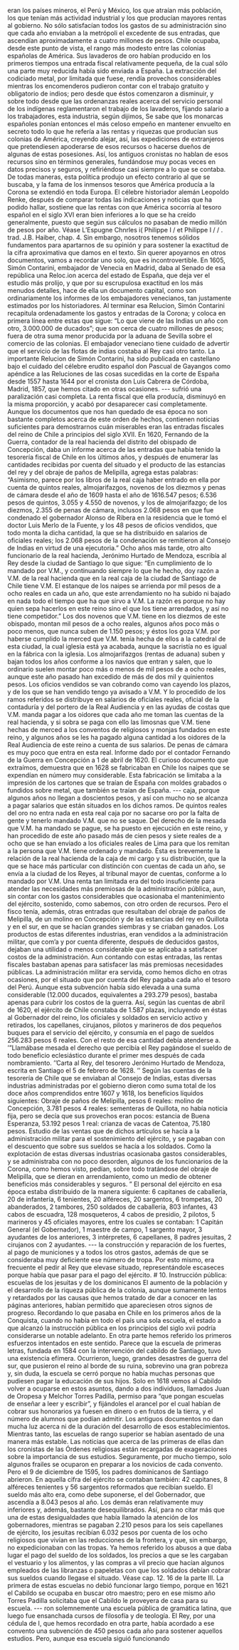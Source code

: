eran los países mineros, el Perú y México, los que atraían más población, los que tenían más actividad industrial y los que producían mayores rentas al gobierno. No sólo satisfacían todos los gastos de su administración sino que cada año enviaban a la metrópoli el excedente de sus entradas, que ascendían aproximadamente a cuatro millones de pesos. Chile ocupaba, desde este punto de vista, el rango más modesto entre las colonias españolas de América. Sus lavaderos de oro habían producido en los primeros tiempos una entrada fiscal relativamente pequeña, de la cual sólo una parte muy reducida había sido enviada a España. La extracción del codiciado metal, por limitada que fuese, rendía provechos considerables mientras los encomenderos pudieron contar con el trabajo gratuito y obligatorio de indios; pero desde que éstos comenzaron a disminuir, y sobre todo desde que las ordenanzas reales acerca del servicio personal de los indígenas reglamentaron el trabajo de los lavaderos, fijando salario a los trabajadores, esta industria, según dijimos, Se sabe que los monarcas españoles ponían entonces el más celoso empeño en mantener envuelto en secreto todo lo que he refería a las rentas y riquezas que producían sus colonias de América, creyendo alejar, así, las expediciones de extranjeros que pretendiesen apoderarse de esos recursos o hacerse dueños de algunas de estas posesiones. Así, los antiguos cronistas no hablan de esos recursos sino en términos generales, fundándose muy pocas veces en datos precisos y seguros, y refiriéndose casi siempre a lo que se contaba. De todas maneras, esta política produjo un efecto contrario al que se buscaba, y la fama de los inmensos tesoros que América producía a la Corona se extendió en toda Europa. El célebre historiador alemán Leopoldo Renke, después de comparar todas las indicaciones y noticias que ha podido hallar, sostiene que las rentas con que América socorría al tesoro español en el siglo XVI eran bien inferiores a lo que se ha creído generalmente, puesto que según sus cálculos no pasaban de medio millón de pesos por año. Véase L’Espugne Chnrles i( Philippe I / et Philippe I / / . trad. J.B. Haiber, chap. 4. Sin embargo, nosotros tenemos sólidos fundamentos para apartarnos de su opinión y para sostener la exactitud de la cifra aproximativa que damos en el texto. Sin querer apoyarnos en otros documentos, vamos a recordar uno solo, que es incontrovertible. En 1605, Simón Contarini, embajador de Venecia en Madrid, daba al Senado de esa república una Reloc.ion acerca del estado de España, que deja ver el estudio más prolijo, y que por su escrupulosa exactitud en los más menudos detalles, hace de ella un documento capital, como son ordinariamente los informes de los embajadores venecianos, tan justamente estimados por los historiadores. Al terminar esa Relucion, Simón Contarini recapitula ordenadamente los gastos y entradas de la Corona; y coloca en primera línea entre estas que sigue: “Lo que viene de las Indias un año con otro, 3.000.000 de ducados”; que son cerca de cuatro millones de pesos; fuera de otra suma menor producida por la aduana de Sevilla sobre el comercio de las colonias. El embajador veneciano tiene cuidado de advertir que el servicio de las flotas de indias costaba al Rey casi otro tanto. La importante Relucion de Simón Contarini, ha sido publicada en castellano bajo el cuidado del célebre erudito español don Pascual de Gayangos como apéndice a las Reluciones de las cosas sucedidas en la corte de España desde 1557 hasta 1644 por el cronista don Luis Cabrera de Córdoba, Madrid, 1857, que hemos citado en otras ocasiones. --- sufrió una paralización casi completa. La renta fiscal que ella producía, disminuyó en la misma proporción, y acabó por desaparecer casi completamente. Aunque los documentos que nos han quedado de esa época no son bastante completos acerca de este orden de hechos, contienen noticias suficientes para demostrarnos cuán miserables eran las entradas fiscales del reino de Chile a principios del siglo XVII. En 1620, Fernando de la Guerra, contador de la real hacienda del distrito del obispado de Concepción, daba un informe acerca de las entradas que había tenido la tesorería fiscal de Chile en los últimos años, y después de enumerar las cantidades recibidas por cuenta del situado y el producto de las estancias del rey y del obraje de paños de Melipilla, agrega estas palabras: “Asimismo, parece por los libros de la real caja haber entrado en ella por cuenta de quintos reales, almojarifazgos, novenos de los diezmos y penas de cámara desde el año de 1609 hasta el año de 1616.547 pesos; 6.536 pesos de quintos, 3.055 y 4.550 de novenos, y los de almojarifazgo; de los diezmos, 2.355 de penas de cámara, inclusos 2.068 pesos en que fue condenado el gobernador Alonso de Ribera en la residencia que le tomó el doctor Luis Merlo de la Fuente, y los 48 pesos de oficios vendidos, que todo monta la dicha cantidad, la que se ha distribuido en salarios de oficiales reales; los 2.068 pesos de la condenación se remitieron al Consejo de Indias en virtud de una ejecutoria.” Ocho años más tarde, otro alto funcionario de la real hacienda, Jerónimo Hurtado de Mendoza, escribía al Rey desde la ciudad de Santiago lo que sigue: “En cumplimiento de lo mandado por V.M., y continuando siempre lo que he hecho, doy razón a V.M. de la real hacienda que en la real caja de la ciudad de Santiago de Chile tiene V.M. El estanque de los naipes se arrienda por mil pesos de a ocho reales en cada un año, que este arrendamiento no ha subido ni bajado en nada todo el tiempo que ha que sirvo a V.M. La razón es porque no hay quien sepa hacerlos en este reino sino el que los tiene arrendados, y así no tiene competidor.” Los dos novenos que V.M. tiene en los diezmos de este obispado, montan mil pesos de a ocho reales, algunos años poco más o poco menos, que nunca suben de 1.150 pesos; y éstos los goza V.M. por haberse cumplido la merced que V.M. tenía hecha de ellos a la catedral de esta ciudad, la cual iglesia está ya acabada, aunque la sacristía no es igual en la fábrica con la iglesia. Los almojarifazgos (rentas de aduana) suben y bajan todos los años conforme a los navíos que entran y salen, que lo ordinario suelen montar poco más o menos de mil pesos de a ocho reales, aunque este año pasado han excedido de más de dos mil y quinientos pesos. Los oficios vendidos se van cobrando como van cayendo los plazos, y de los que se han vendido tengo ya avisado a V.M. Y lo procedido de los ramos referidos se distribuye en salarios de oficiales reales, oficial de la contaduría y del portero de la Real Audiencia y en las ayudas de costas que V.M. manda pagar a los oidores que cada año me toman las cuentas de la real hacienda, y si sobra se paga con ello las limosnas que V.M. tiene hechas de merced a los conventos de religiosos y monjas fundados en este reino, y algunos años se les ha pagado alguna cantidad a los oidores de la Real Audiencia de este reino a cuenta de sus salarios. De penas de cámara es muy poco que entra en esta real. Informe dado por el contador Fernando de la Guerra en Concepción a 1 de abril de 1620. El curioso documento que extraímos, demuestra que en 1628 se fabricaban en Chile los naipes que se expendían en número muy considerable. Esta fabricación se limitaba a la impresión de los cartones que se traían de España con moldes grabados o fundidos sobre metal, que también se traían de España. --- caja, porque algunos años no llegan a doscientos pesos, y así con mucho no se alcanza a pagar salarios que están situados en los dichos ramos. De quintos reales del oro no entra nada en esta real caja por no sacarse oro por la falta de gente y tenerlo mandado V.M. que no se saque. Del derecho de la mesada que V.M. ha mandado se pague, se ha puesto en ejecución en este reino, y han procedido de este año pasado más de cien pesos y siete reales de a ocho que se han enviado a los oficiales reales de Lima para que los remitan a la persona que V.M. tiene ordenado y mandado. Ésta es brevemente la relación de la real hacienda de la caja de mi cargo y su distribución, que la que se hace más particular con distinción con cuentas de cada un año, se envía a la ciudad de los Reyes, al tribunal mayor de cuentas, conforme a lo mandado por V.M. Una renta tan limitada era del todo insuficiente para atender las necesidades más premiosas de la administración pública, aun, sin contar con los gastos considerables que ocasionaba el mantenimiento del ejército, sostenido, como sabemos, con otro orden de recursos. Pero el fisco tenía, además, otras entradas que resultaban del obraje de paños de Melipilla, de un molino en Concepción y de las estancias del rey en Quillota y en el sur, en que se hacían grandes siembras y se criaban ganados. Los productos de estas diferentes industrias, eran vendidos a la administración militar, que com’a y por cuenta diferente, después de deducidos gastos, dejaban una utilidad o menos considerable que se aplicaba a satisfacer costos de la administración. Aun contando con estas entradas, las rentas fiscales bastaban apenas para satisfacer las más premiosas necesidades públicas. La administración militar era servida, como hemos dicho en otras ocasiones, por el situado que por cuenta del Rey pagaba cada año el tesoro del Perú. Aunque esta subvención había sido elevada a una suma considerable (12.000 ducados, equivalentes a 293.279 pesos), bastaba apenas para cubrir los costos de la guerra. Así, según las cuentas de abril de 1620, el ejército de Chile constaba de 1.587 plazas, incluyendo en éstas al Gobernador del reino, los oficiales y soldados en servicio activo y retirados, los capellanes, cirujanos, pilotos y marineros de dos pequeños buques para el servicio del ejército, y consumía en el pago de sueldos 256.283 pesos 6 reales. Con el resto de esa cantidad debía atenderse a. ’”Llamábase mesada el derecho que percibía el Rey pagándose el sueldo de todo beneficio eclesiástico durante el primer mes después de cada nombramiento. ’’Carta al Rey, del tesorero Jerónimo Hurtado de Mendoza, escrita en Santiago el 5 de febrero de 1628. ’’ Según las cuentas de la tesorería de Chile que se enviaban al Consejo de Indias, estas diversas industrias administradas por el gobierno dieron como suma total de los doce años comprendidos entre 1607 y 1618, los beneficios líquidos siguientes: Obraje de paños de Melipilla, pesos 6 reales: molino de Concepción, 3.781 pesos 4 reales: sementeras de Quillota, no había noticia fija, pero se decía que sus provechos eran pocos: estancia de Buena Esperanza, 53.192 pesos 1 real: crianza de vacas de Catentoa, 75.180 pesos. Estudio de las ventas que de dichos artículos se hacía a la administración militar para el sostenimiento del ejército, y se pagaban con el descuento que sobre sus sueldos se hacía a los soldados. Como la explotación de estas diversas industrias ocasionaba gastos considerables, y se administraba con no poco desorden, algunos de los funcionarios de la Corona, como hemos visto, pedían, sobre todo tratándose del obraje de Melipilla, que se dieran en arrendamiento, como un medio de obtener beneficios más considerables y seguros. ” El personal del ejército en esa época estaba distribuido de la manera siguiente: 6 capitanes de caballería, 20 de infantería, 6 tenientes, 20 alféreces, 20 sargentos, 6 trompetas, 20 abanderados, 2 tambores, 250 soldados de caballería, 803 infantes, 43 cabos de escuadra, 128 mosqueteros, 4 cabos de presidio, 2 pilotos, 5 marineros y 45 oficiales mayores, entre los cuales se contaban: 1 Capitán General (el Gobernador), 1 maestre de campo, 1 sargento mayor, 3 ayudantes de los anteriores, 3 intérpretes, 6 capellanes, 8 padres jesuitas, 2 cirujanos con 2 ayudantes. --- la construcción y reparación de los fuertes, al pago de municiones y a todos los otros gastos, además de que se consideraba muy deficiente ese número de tropa. Por esto mismo, era frecuente el pedir al Rey que elevase situado, representándole escaseces porque había que pasar para el pago del ejército. # 10. Instrucción pública: escuelas de los jesuitas y de los dominicanos El aumento de la población y el desarrollo de la riqueza pública de la colonia, aunque sumamente lentos y retardados por las causas que hemos tratado de dar a conocer en las páginas anteriores, habían permitido que apareciesen otros signos de progreso. Recordando lo que pasaba en Chile en los primeros años de la Conquista, cuando no había en todo el país una sola escuela, el estado a que alcanzó la instrucción pública en los principios del siglo xvii podría considerarse un notable adelanto. En otra parte hemos referido los primeros esfuerzos intentados en este sentido. Parece que la escuela de primeras letras, fundada en 1584 con la intervención del cabildo de Santiago, tuvo una existencia efímera. Ocurrieron, luego, grandes desastres de guerra del sur, que pusieron el reino al borde de su ruina, sobrevino una gran pobreza y, sin duda, la escuela se cerró porque no había muchas personas que pudiesen pagar la educación de sus hijos. Solo en 1618 vemos al Cabildo volver a ocuparse en estos asuntos, dando a dos individuos, llamados Juan de Oropesa y Melchor Torres Padilla, permiso para “que pongan escuelas de enseñar a leer y escribir”, y fijándoles el arancel por el cual habían de cobrar sus honorarios ya fuesen en dinero o en frutos de la tierra, y el número de alumnos que podían admitir. Los antiguos documentos no dan mucha luz acerca ni de la duración del desarrollo de esos establecimientos. Mientras tanto, las escuelas de rango superior se habían asentado de una manera más estable. Las noticias que acerca de las primeras de ellas dan los cronistas de las Órdenes religiosas están recargadas de exageraciones sobre la importancia de sus estudios. Seguramente, por mucho tiempo, solo algunos frailes se ocuparon en preparar a los novicios de cada convento. Pero el 9 de diciembre de 1595, los padres dominicanos de Santiago abrieron. En aquella cifra del ejército se contaban también: 42 capitanes, 8 alféreces tenientes y 56 sargentos reformados que recibían sueldo. El sueldo más alto era, como debe suponerse, el del Gobernador, que ascendía a 8.043 pesos al año. Los demás eran relativamente muy inferiores y, además, bastante desequilibrados. Así, para no citar más que una de estas desigualdades que había llamado la atención de los gobernadores, mientras se pagaban 2.210 pesos para los seis capellanes de ejército, los jesuitas recibían 6.032 pesos por cuenta de los ocho religiosos que vivían en las reducciones de la frontera, y que, sin embargo, no expedicionaban con las tropas. Ya hemos referido los abusos a que daba lugar el pago del sueldo de los soldados, los precios a que se les cargaban el vestuario y los alimentos, y las compras a vil precio que hacían algunos empleados de las libranzas o papeletas con que los soldados debían cobrar sus sueldos cuando llegase el situado. Véase cap. 12. 16 de la parte III. La primera de estas escuelas no debió funcionar largo tiempo, porque en 1621 el Cabildo se ocupaba en buscar otro maestro; pero en ese mismo año Torres Padilla solicitaba que el Cabildo le proveyera de casa para su escuela. --- ron solemnemente una escuela pública de gramática latina, que luego fue ensanchada cursos de filosofía y de teología. El Rey, por una cédula de I, que hemos recordado en otra parte, había acordado a ese convento una subvención de 450 pesos cada año para sostener aquellos estudios. Pero, aunque esa escuela siguió funcionando